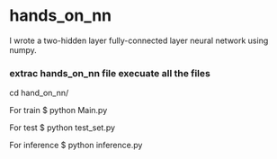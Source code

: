 # hands_on_nn
I wrote a two-hidden layer fully-connected layer neural network using numpy.

### extrac hands_on_nn file execuate all the files

cd hand_on_nn/

For train
$ python Main.py

For test
$ python test_set.py

For inference
$ python inference.py


